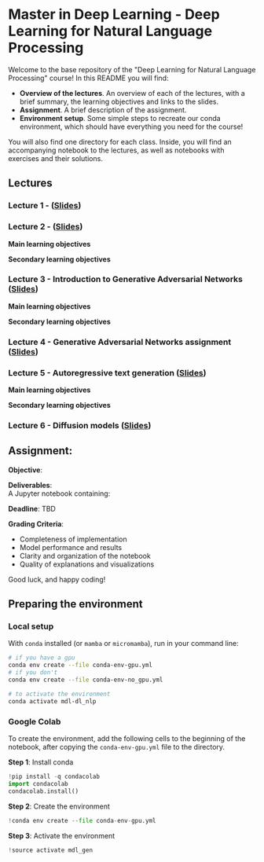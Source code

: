 # Master in Deep Learning - Deep Learning for Natural Language Processing

Welcome to the base repository of the "Deep Learning for Natural Language Processing" course! In this README you will find:
- **Overview of the lectures**. An overview of each of the lectures, with a brief summary, the learning objectives and links to the slides.
- **Assignment**. A brief description of the assignment.
- **Environment setup**. Some simple steps to recreate our conda environment, which should have everything you need for the course!

You will also find one directory for each class. Inside, you will find an accompanying notebook to the lectures, as well as notebooks with exercises and their solutions.

## Lectures
### Lecture 1 -  ([Slides]())

### Lecture 2 -  ([Slides]())

**Main learning objectives**


**Secondary learning objectives**

### Lecture 3 - Introduction to Generative Adversarial Networks ([Slides]())

**Main learning objectives**

**Secondary learning objectives**

### Lecture 4 - Generative Adversarial Networks assignment ([Slides]())

### Lecture 5 - Autoregressive text generation ([Slides]())


**Main learning objectives**

**Secondary learning objectives**

### Lecture 6 - Diffusion models ([Slides]())

## Assignment: 

**Objective**:  

**Deliverables**:  
A Jupyter notebook containing:  

**Deadline**: TBD

**Grading Criteria**:  
- Completeness of implementation
- Model performance and results
- Clarity and organization of the notebook
- Quality of explanations and visualizations

Good luck, and happy coding!  

## Preparing the environment

### Local setup
With `conda` installed (or `mamba` or `micromamba`), run in your command line:
```bash
# if you have a gpu
conda env create --file conda-env-gpu.yml
# if you don't
conda env create --file conda-env-no_gpu.yml

# to activate the environment
conda activate mdl-dl_nlp
```

### Google Colab

To create the environment, add the following cells to the beginning of the notebook, after copying the `conda-env-gpu.yml` file to the directory.

**Step 1**: Install conda
```python
!pip install -q condacolab
import condacolab
condacolab.install()
```

**Step 2**: Create the environment
```python
!conda env create --file conda-env-gpu.yml
```

**Step 3**: Activate the environment
```python
!source activate mdl_gen
```